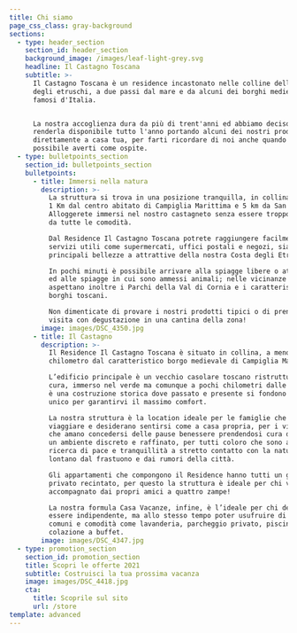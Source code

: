 ```yaml
---
title: Chi siamo
page_css_class: gray-background
sections:
  - type: header_section
    section_id: header_section
    background_image: /images/leaf-light-grey.svg
    headline: Il Castagno Toscana
    subtitle: >-
      Il Castagno Toscana è un residence incastonato nelle colline della Costa
      degli etruschi, a due passi dal mare e da alcuni dei borghi medievali più
      famosi d'Italia.


      La nostra accoglienza dura da più di trent'anni ed abbiamo deciso di
      renderla disponibile tutto l'anno portando alcuni dei nostri prodotti
      direttamente a casa tua, per farti ricordare di noi anche quando non è
      possibile averti come ospite.
  - type: bulletpoints_section
    section_id: bulletpoints_section
    bulletpoints:
      - title: Immersi nella natura
        description: >-
          La struttura si trova in una posizione tranquilla, in collina, a solo
          1 Km dal centro abitato di Campiglia Marittima e 5 km da San Vincenzo.
          Alloggerete immersi nel nostro castagneto senza essere troppo distanti
          da tutte le comodità.

          Dal Residence Il Castagno Toscana potrete raggiungere facilmente sia
          servizi utili come supermercati, uffici postali e negozi, sia le
          principali bellezze a attrattive della nostra Costa degli Etruschi.

          In pochi minuti è possibile arrivare alla spiagge libere o attrezzate
          ed alle spiagge in cui sono ammessi animali; nelle vicinanze vi
          aspettano inoltre i Parchi della Val di Cornia e i caratteristici
          borghi toscani.

          Non dimenticate di provare i nostri prodotti tipici o di prenotare una
          visita con degustazione in una cantina della zona!
        image: images/DSC_4350.jpg
      - title: Il Castagno
        description: >-
          Il Residence Il Castagno Toscana è situato in collina, a meno di un
          chilometro dal caratteristico borgo medievale di Campiglia Marittima.

          L’edificio principale è un vecchio casolare toscano ristrutturato con
          cura, immerso nel verde ma comunque a pochi chilometri dalle spiagge;
          è una costruzione storica dove passato e presente si fondono in un mix
          unico per garantirvi il massimo comfort.

          La nostra struttura è la location ideale per le famiglie che amano
          viaggiare e desiderano sentirsi come a casa propria, per i viaggiatori
          che amano concedersi delle pause benessere prendendosi cura di sè in
          un ambiente discreto e raffinato, per tutti coloro che sono alla
          ricerca di pace e tranquillità a stretto contatto con la natura
          lontano dal frastuono e dai rumori della città.

          Gli appartamenti che compongono il Residence hanno tutti un giardino
          privato recintato, per questo la struttura è ideale per chi viaggia
          accompagnato dai propri amici a quattro zampe!

          La nostra formula Casa Vacanze, infine, è l’ideale per chi desidera
          essere indipendente, ma allo stesso tempo poter usufruire di servizi
          comuni e comodità come lavanderia, parcheggio privato, piscina,
          colazione a buffet.
        image: images/DSC_4347.jpg
  - type: promotion_section
    section_id: promotion_section
    title: Scopri le offerte 2021
    subtitle: Costruisci la tua prossima vacanza
    image: images/DSC_4418.jpg
    cta:
      title: Scoprile sul sito
      url: /store
template: advanced
---
```

